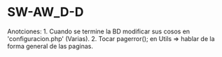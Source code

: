 # SW-AW_D-D

Anotciones:
    1. Cuando se termine la BD modificar sus cosos en 'configuracion.php' (Varias).
    2. Tocar pagerror(); en Utils => hablar de la forma general de las paginas.
